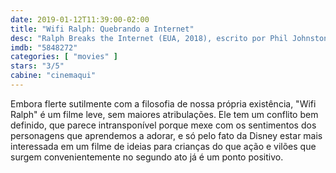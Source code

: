 ```yaml
---
date: 2019-01-12T11:39:00-02:00
title: "Wifi Ralph: Quebrando a Internet"
desc: "Ralph Breaks the Internet (EUA, 2018), escrito por Phil Johnston, Pamela Ribon, Rich Moore, Jim Reardon, Josie Trinidad e Kelly Younger (toda essa gente por essa história?), dirigido por Phil Johnston e Pamela Ribon, com John C. Reilly, Sarah Silverman, Gal Gadot, Taraji P. Henson e outros; na versão brasileira quem dublou Ralph continua sendo Tiago Abravanel, mas agora, depois de protestos no primeiro filme a dubladora de Vanellope é Flora Paulita."
imdb: "5848272"
categories: [ "movies" ]
stars: "3/5"
cabine: "cinemaqui"
---
```

Embora flerte sutilmente com a filosofia de nossa própria existência, "Wifi Ralph" é um filme leve, sem maiores atribulações. Ele tem um conflito bem definido, que parece intransponível porque mexe com os sentimentos dos personagens que aprendemos a adorar, e só pelo fato da Disney estar mais interessada em um filme de ideias para crianças do que ação e vilões que surgem convenientemente no segundo ato já é um ponto positivo.
